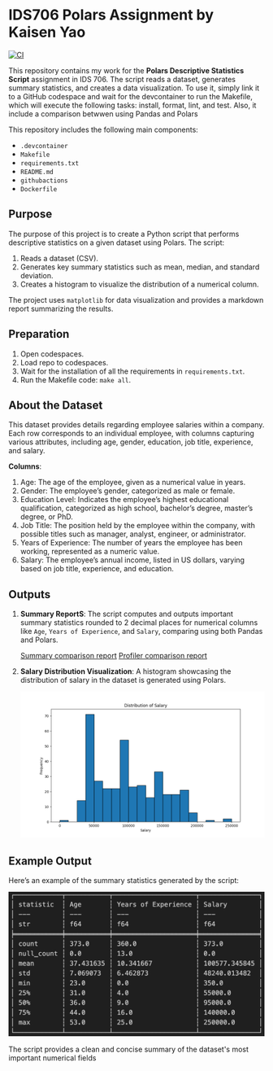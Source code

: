 # IDS706 Polars Assignment by Kaisen Yao

[![CI](https://github.com/kaisenyao/Polars_descriptive/actions/workflows/workflow.yml/badge.svg)](https://github.com/kaisenyao/Polars_descriptive/actions/workflows/workflow.yml)

This repository contains my work for the **Polars Descriptive Statistics Script** assignment in IDS 706. The script reads a dataset, generates summary statistics, and creates a data visualization. To use it, simply link it to a GitHub codespace and wait for the devcontainer to run the Makefile, which will execute the following tasks: install, format, lint, and test.
Also, it include a comparison betwwen using Pandas and Polars

This repository includes the following main components:

* `.devcontainer`
* `Makefile`
* `requirements.txt`
* `README.md` 
* `githubactions` 
* `Dockerfile`

## Purpose
The purpose of this project is to create a Python script that performs descriptive statistics on a given dataset using Polars. The script:
1. Reads a dataset (CSV).
2. Generates key summary statistics such as mean, median, and standard deviation.
3. Creates a histogram to visualize the distribution of a numerical column.

The project uses `matplotlib` for data visualization and provides a markdown report summarizing the results.

## Preparation
1. Open codespaces.
2. Load repo to codespaces.
3. Wait for the installation of all the requirements in `requirements.txt`.
4. Run the Makefile code: `make all`.

## About the Dataset
This dataset provides details regarding employee salaries within a company. Each row corresponds to an individual employee, with columns capturing various attributes, including age, gender, education, job title, experience, and salary.

**Columns**:
1. Age: The age of the employee, given as a numerical value in years.
2. Gender: The employee’s gender, categorized as male or female.
3. Education Level: Indicates the employee’s highest educational qualification, categorized as high school, bachelor’s degree, master’s degree, or PhD.
4. Job Title: The position held by the employee within the company, with possible titles such as manager, analyst, engineer, or administrator.
5. Years of Experience: The number of years the employee has been working, represented as a numeric value.
6. Salary: The employee’s annual income, listed in US dollars, varying based on job title, experience, and education.

## Outputs

1. **Summary ReportS**: The script computes and outputs important summary statistics rounded to 2 decimal places for numerical columns like `Age`, `Years of Experience`, and `Salary`, comparing using both Pandas and Polars.

   [Summary comparison report](sandbox:/mnt/data/summary_comparison_report.md)
   [Profiler comparison report](sandbox:/mnt/data/profiler_comparison_report.md)

2. **Salary Distribution Visualization**: A histogram showcasing the distribution of salary in the dataset is generated using Polars.

   ![Salary Distribution](data_visualization.png)

## Example Output

Here’s an example of the summary statistics generated by the script:

   ![Summary Statistics](summary_statistics.jpg)

The script provides a clean and concise summary of the dataset's most important numerical fields